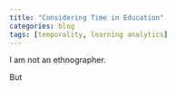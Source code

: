 ```yaml
---
title: "Considering Time in Education"
categories: blog
tags: [temporality, learning analytics]
---
```


I am not an ethnographer.

But 

